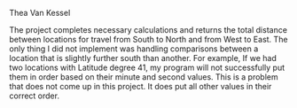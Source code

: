 Thea Van Kessel

The project completes necessary calculations and returns the total distance between locations for travel from South to North and from West to East. The only thing I did not implement was handling comparisons between a location that is slightly further south than another. For example, If we had two locations with Latitude degree 41, my program will not successfully put them in order based on their minute and second values. This is a problem that does not come up in this project. It does put all other values in their correct order.  
